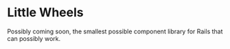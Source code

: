 # Little Wheels

Possibly coming soon, the smallest possible component library for Rails that can possibly work.
